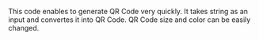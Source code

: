 This code enables to generate QR Code very quickly.
It takes string as an input and convertes it into QR Code.
QR Code size and color can be easily changed.

